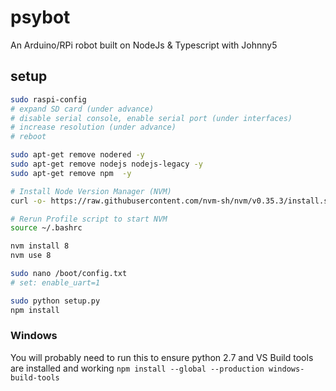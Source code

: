 # psybot
An Arduino/RPi robot built on NodeJs &amp; Typescript with Johnny5

## setup
```bash
sudo raspi-config
# expand SD card (under advance)
# disable serial console, enable serial port (under interfaces)
# increase resolution (under advance)
# reboot

sudo apt-get remove nodered -y
sudo apt-get remove nodejs nodejs-legacy -y
sudo apt-get remove npm  -y

# Install Node Version Manager (NVM)
curl -o- https://raw.githubusercontent.com/nvm-sh/nvm/v0.35.3/install.sh | bash

# Rerun Profile script to start NVM
source ~/.bashrc 

nvm install 8 
nvm use 8 

sudo nano /boot/config.txt
# set: enable_uart=1

sudo python setup.py
npm install
```

### Windows
You will probably need to run this to ensure python 2.7 and VS Build tools are installed and working
`npm install --global --production windows-build-tools`
